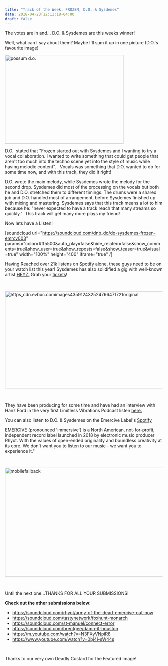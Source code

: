 ```yaml
---
title: "Track of the Week: FROZEN, D.O. & Sysdemes"
date: 2018-04-23T12:11:18-04:00
draft: false
---
```

The votes are in and... D.O. & Sysdemes are this weeks winner!

Well, what can I say about them? Maybe I'll sum it up in one picture (D.O.'s favourite image)

<img class=" wp-image-583 aligncenter" src="https://sunserenade.files.wordpress.com/2018/04/possum-d-o.jpg" alt="possum d.o." width="379" height="284" />

D.O.  stated that "Frozen started out with Sysdemes and I wanting to try a vocal collaboration. I wanted to write something that could get people that aren't too much into the techno scene yet into the style of music while having melodic content".   Vocals was something that D.O. wanted to do for some time now, and with this track, they did it right!

D.O. wrote the main melody, while Sysdemes wrote the melody for the second drop. Sysdemes did most of the processing on the vocals but both he and D.O. stretched them to different timings. The drums were a shared job and D.O. handled most of arrangement, before Sysdemes finished up with mixing and mastering. Sysdemes says that this track means a lot to him because he: "never expected to have a track reach that many streams so quickly."  This track will get many more plays my friend!

Now lets have a Listen!

[soundcloud url="https://soundcloud.com/dnb_do/do-sysdemes-frozen-emrcv003" params="color=#ff5500&auto_play=false&hide_related=false&show_comments=true&show_user=true&show_reposts=false&show_teaser=true&visual=true" width="100%" height="400" iframe="true" /]

Having Reached over 21k listens on Spotify alone, these guys need to be on your watch list this year! Sysdemes has also solidified a gig with well-known artist <a href="https://twitter.com/heyzmsc">HEYZ.</a> Grab your <a href="https://www.eventbrite.com/e/glitch-syndicate-presents-heyz-tickets-45094556031">tickets</a>!

 

<img class="aligncenter" src="https://sunserenade.files.wordpress.com/2018/04/https_2f2fcdn-evbuc-com2fimages2f435912432f2524766471722f12foriginal.jpg" alt="https_cdn.evbuc.comimages435912432524766471721original" width="622" height="311" />

 

They have been producing for some time and have had an interview with Hanz Ford in the very first Limitless Vibrations Podcast listen <a href="https://soundcloud.com/limitless-vibrations/episode-01-do-sysdemes">here.</a>

You can also listen to D.O. & Sysdemes on the Emercive Label's <a href="https://open.spotify.com/user/mktokfzgnij2byazsgsx4m9xj/playlist/1wsWCNDKkaM0AZ7WC8NvpW?si=FqRV6rJOTEuuXS_7muRuAA#_=_">Spotify</a>

<a href="https://www.emercive.com/">EMERCIVE</a> (pronounced 'immersive') is a North American, not-for-profit, independent record label launched in 2018 by electronic music producer Rhyot. With the values of open-ended originality and boundless creativity at its core. We don't want you to listen to our music - we want you to experience it."

 

<img class="  wp-image-590 aligncenter" src="https://sunserenade.files.wordpress.com/2018/04/mobilefallback.jpg" alt="mobilefallback" width="619" height="348" />

 

Until the next one...THANKS FOR ALL YOUR SUBMISSIONS!

<b>Check out the other submissions below:</b>
<ul>
	<li><a href="https://soundcloud.com/rhyot/aotd">https://soundcloud.com/rhyot/army-of-the-dead-emercive-out-now</a></li>
	<li><a href="https://soundcloud.com/tastynetwork/foxhunt-monarch">https://soundcloud.com/tastynetwork/foxhunt-monarch</a></li>
	<li><a href="https://soundcloud.com/st-manuel/connect-error">https://soundcloud.com/st-manuel/connect-error</a></li>
	<li><a href="https://soundcloud.com/brentgee/damn-it-houston">https://soundcloud.com/brentgee/damn-it-houston</a></li>
	<li><a href="https://www.youtube.com/watch?v=N3FXyVNpiR8&app=desktop">https://m.youtube.com/watch?v=N3FXyVNpiR8</a></li>
	<li><a href="https://www.youtube.com/watch?v=0bj4i-sW44s">https://www.youtube.com/watch?v=0bj4i-sW44s</a></li>
</ul>
 

Thanks to our very own Deadly Custard for the Featured Image!